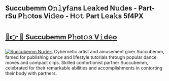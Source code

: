 ## Succubemm O𝚗𝚕yf𝚊ns L𝚎a𝚔ed N𝚞𝚍es - Part-rSu P𝚑𝚘tos Vi𝚍𝚎o - H𝚘𝚝 Part L𝚎a𝚔s 5f4PX

# <h2><a href="http://kfctvim.oniu.top/?m=Succubemm">🔗👉 🔴 Succubemm P𝚑ot𝚘𝚜 V𝚒d𝚎o</a></h2>

[![Succubemm Nu𝚍e𝚜](https://i.imgur.com/0qMVB7G.gif)](http://kfctvim.oniu.top/?m=Succubemm)
Cybernetic artist and amusement giver Succubemm, famed for publishing dance and lifestyle tutorials through popular dance moves and compact clips. Skilled contortionist partner Succubemm, celebrated for their remarkable abilities and accomplishments in contorting their body with partners.  

